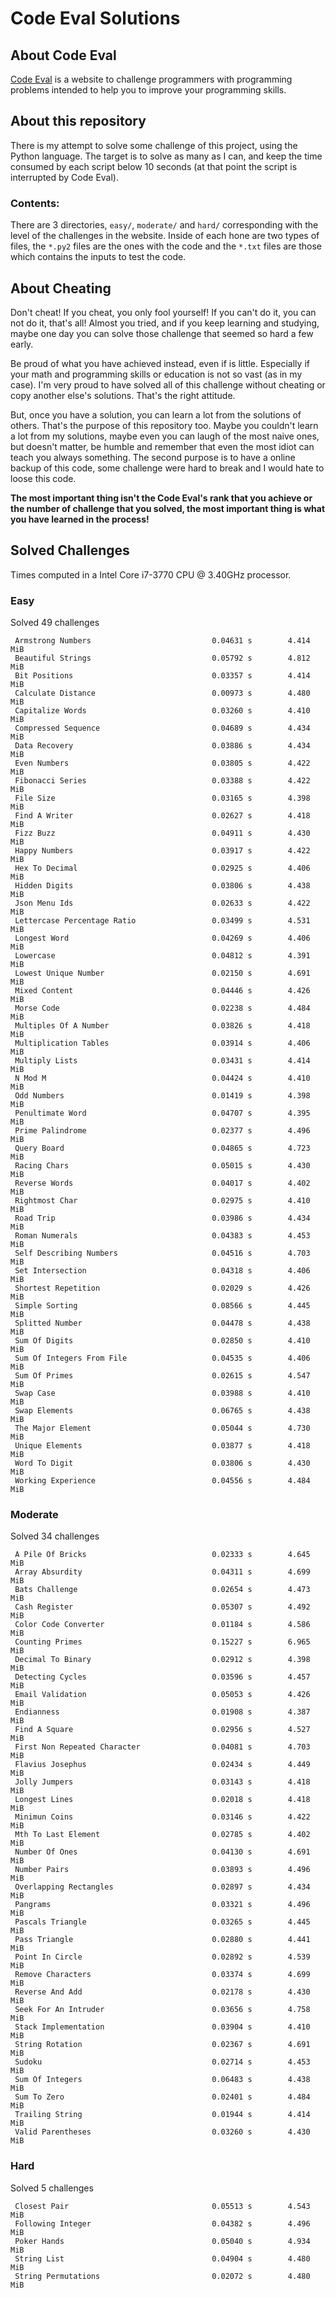 # Code Eval Solutions

## About Code Eval

[Code Eval](https://www.codeeval.com) is a website to challenge programmers
with programming problems intended to help you to improve your programming
skills.

## About this repository

There is my attempt to solve some challenge of this project, using the
Python language. The target is to solve as many as I can, and keep the time
consumed by each script below 10 seconds (at that point the script is
interrupted by Code Eval).

### Contents:

There are 3 directories, `easy/`, `moderate/` and `hard/` corresponding
with the level of the challenges in the website. Inside of each hone are
two types of files, the `*.py2` files are the ones with the code and the
`*.txt` files are those which contains the inputs to test the code.

## About Cheating

Don't cheat! If you cheat, you only fool yourself! If you can't do it, you
can not do it, that's all! Almost you tried, and if you keep learning and
studying, maybe one day you can solve those challenge that seemed so hard a
few early.

Be proud of what you have achieved instead, even if is little. Especially
if your math and programming skills or education is not so vast (as in my
case). I'm very proud to have solved all of this challenge without cheating
or copy another else's solutions. That's the right attitude.

But, once you have a solution, you can learn a lot from the solutions of
others.  That's the purpose of this repository too. Maybe you couldn't
learn a lot from my solutions, maybe even you can laugh of the most naive
ones, but doesn't matter, be humble and remember that even the most idiot
can teach you always something. The second purpose is to have a online
backup of this code, some challenge were hard to break and I would hate to
loose this code.

__The most important thing isn't the Code Eval's rank that you achieve or
the number of challenge that you solved, the most important thing is what
you have learned in the process!__

## Solved Challenges

Times computed in a Intel Core i7-3770 CPU @ 3.40GHz processor.

### Easy

Solved 49 challenges

     Armstrong Numbers                           0.04631 s        4.414 MiB
     Beautiful Strings                           0.05792 s        4.812 MiB
     Bit Positions                               0.03357 s        4.414 MiB
     Calculate Distance                          0.00973 s        4.480 MiB
     Capitalize Words                            0.03260 s        4.410 MiB
     Compressed Sequence                         0.04689 s        4.434 MiB
     Data Recovery                               0.03886 s        4.434 MiB
     Even Numbers                                0.03805 s        4.422 MiB
     Fibonacci Series                            0.03388 s        4.422 MiB
     File Size                                   0.03165 s        4.398 MiB
     Find A Writer                               0.02627 s        4.418 MiB
     Fizz Buzz                                   0.04911 s        4.430 MiB
     Happy Numbers                               0.03917 s        4.422 MiB
     Hex To Decimal                              0.02925 s        4.406 MiB
     Hidden Digits                               0.03806 s        4.438 MiB
     Json Menu Ids                               0.02633 s        4.422 MiB
     Lettercase Percentage Ratio                 0.03499 s        4.531 MiB
     Longest Word                                0.04269 s        4.406 MiB
     Lowercase                                   0.04812 s        4.391 MiB
     Lowest Unique Number                        0.02150 s        4.691 MiB
     Mixed Content                               0.04446 s        4.426 MiB
     Morse Code                                  0.02238 s        4.484 MiB
     Multiples Of A Number                       0.03826 s        4.418 MiB
     Multiplication Tables                       0.03914 s        4.406 MiB
     Multiply Lists                              0.03431 s        4.414 MiB
     N Mod M                                     0.04424 s        4.410 MiB
     Odd Numbers                                 0.01419 s        4.398 MiB
     Penultimate Word                            0.04707 s        4.395 MiB
     Prime Palindrome                            0.02377 s        4.496 MiB
     Query Board                                 0.04865 s        4.723 MiB
     Racing Chars                                0.05015 s        4.430 MiB
     Reverse Words                               0.04017 s        4.402 MiB
     Rightmost Char                              0.02975 s        4.410 MiB
     Road Trip                                   0.03986 s        4.434 MiB
     Roman Numerals                              0.04383 s        4.453 MiB
     Self Describing Numbers                     0.04516 s        4.703 MiB
     Set Intersection                            0.04318 s        4.406 MiB
     Shortest Repetition                         0.02029 s        4.426 MiB
     Simple Sorting                              0.08566 s        4.445 MiB
     Splitted Number                             0.04478 s        4.438 MiB
     Sum Of Digits                               0.02850 s        4.410 MiB
     Sum Of Integers From File                   0.04535 s        4.406 MiB
     Sum Of Primes                               0.02615 s        4.547 MiB
     Swap Case                                   0.03988 s        4.410 MiB
     Swap Elements                               0.06765 s        4.438 MiB
     The Major Element                           0.05044 s        4.730 MiB
     Unique Elements                             0.03877 s        4.418 MiB
     Word To Digit                               0.03806 s        4.430 MiB
     Working Experience                          0.04556 s        4.484 MiB

### Moderate

Solved 34 challenges

     A Pile Of Bricks                            0.02333 s        4.645 MiB
     Array Absurdity                             0.04311 s        4.699 MiB
     Bats Challenge                              0.02654 s        4.473 MiB
     Cash Register                               0.05307 s        4.492 MiB
     Color Code Converter                        0.01184 s        4.586 MiB
     Counting Primes                             0.15227 s        6.965 MiB
     Decimal To Binary                           0.02912 s        4.398 MiB
     Detecting Cycles                            0.03596 s        4.457 MiB
     Email Validation                            0.05053 s        4.426 MiB
     Endianness                                  0.01908 s        4.387 MiB
     Find A Square                               0.02956 s        4.527 MiB
     First Non Repeated Character                0.04081 s        4.703 MiB
     Flavius Josephus                            0.02434 s        4.449 MiB
     Jolly Jumpers                               0.03143 s        4.418 MiB
     Longest Lines                               0.02018 s        4.418 MiB
     Minimun Coins                               0.03146 s        4.422 MiB
     Mth To Last Element                         0.02785 s        4.402 MiB
     Number Of Ones                              0.04130 s        4.691 MiB
     Number Pairs                                0.03893 s        4.496 MiB
     Overlapping Rectangles                      0.02897 s        4.434 MiB
     Pangrams                                    0.03321 s        4.496 MiB
     Pascals Triangle                            0.03265 s        4.445 MiB
     Pass Triangle                               0.02880 s        4.441 MiB
     Point In Circle                             0.02892 s        4.539 MiB
     Remove Characters                           0.03374 s        4.699 MiB
     Reverse And Add                             0.02178 s        4.430 MiB
     Seek For An Intruder                        0.03656 s        4.758 MiB
     Stack Implementation                        0.03904 s        4.410 MiB
     String Rotation                             0.02367 s        4.691 MiB
     Sudoku                                      0.02714 s        4.453 MiB
     Sum Of Integers                             0.06483 s        4.438 MiB
     Sum To Zero                                 0.02401 s        4.484 MiB
     Trailing String                             0.01944 s        4.414 MiB
     Valid Parentheses                           0.03260 s        4.430 MiB

### Hard

Solved 5 challenges

     Closest Pair                                0.05513 s        4.543 MiB
     Following Integer                           0.04382 s        4.496 MiB
     Poker Hands                                 0.05040 s        4.934 MiB
     String List                                 0.04904 s        4.480 MiB
     String Permutations                         0.02072 s        4.480 MiB

